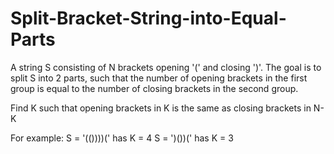 # Split-Bracket-String-into-Equal-Parts

A string S consisting of N brackets opening '(' and closing ')'. The goal is to split S into 2 parts, such that the number of opening brackets in the first group is equal to the number of closing brackets in the second group. 

Find K such that opening brackets in K is the same as closing brackets in N-K

For example:
S = '(())))(' has K = 4
S = ')())(' has K = 3





